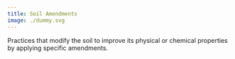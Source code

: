 ```yaml
---
title: Soil Amendments
image: ./dummy.svg
---
```


Practices that modify the soil to improve its physical or chemical properties by applying specific amendments.
